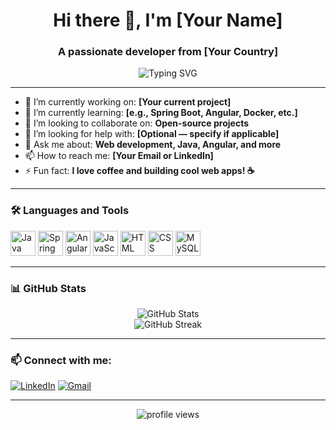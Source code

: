 <!-- Profile README -->

<h1 align="center">Hi there 👋, I'm [Your Name]</h1>
<h3 align="center">A passionate developer from [Your Country]</h3>

<p align="center">
  <img src="https://readme-typing-svg.demolab.com?font=Fira+Code&size=24&pause=1000&color=36BCF7&center=true&vCenter=true&width=435&lines=Welcome+to+my+GitHub+Profile!" alt="Typing SVG" />
</p>

---

- 🔭 I’m currently working on: **[Your current project]**
- 🌱 I’m currently learning: **[e.g., Spring Boot, Angular, Docker, etc.]**
- 👯 I’m looking to collaborate on: **Open-source projects**
- 🤝 I’m looking for help with: **[Optional — specify if applicable]**
- 💬 Ask me about: **Web development, Java, Angular, and more**
- 📫 How to reach me: **[Your Email or LinkedIn]**
- ⚡ Fun fact: **I love coffee and building cool web apps! ☕**

---

### 🛠️ Languages and Tools

<p align="left">
  <img src="https://cdn.jsdelivr.net/gh/devicons/devicon/icons/java/java-original.svg" width="40" height="40" alt="Java"/>
  <img src="https://cdn.jsdelivr.net/gh/devicons/devicon/icons/spring/spring-original.svg" width="40" height="40" alt="Spring"/>
  <img src="https://cdn.jsdelivr.net/gh/devicons/devicon/icons/angularjs/angularjs-original.svg" width="40" height="40" alt="Angular"/>
  <img src="https://cdn.jsdelivr.net/gh/devicons/devicon/icons/javascript/javascript-original.svg" width="40" height="40" alt="JavaScript"/>
  <img src="https://cdn.jsdelivr.net/gh/devicons/devicon/icons/html5/html5-original.svg" width="40" height="40" alt="HTML"/>
  <img src="https://cdn.jsdelivr.net/gh/devicons/devicon/icons/css3/css3-original.svg" width="40" height="40" alt="CSS"/>
  <img src="https://cdn.jsdelivr.net/gh/devicons/devicon/icons/mysql/mysql-original.svg" width="40" height="40" alt="MySQL"/>
</p>

---

### 📊 GitHub Stats

<p align="center">
  <img src="https://github-readme-stats.vercel.app/api?username=YOUR_USERNAME&show_icons=true&theme=tokyonight" alt="GitHub Stats" />
  <br />
  <img src="https://github-readme-streak-stats.herokuapp.com/?user=YOUR_USERNAME&theme=tokyonight" alt="GitHub Streak" />
</p>

---

### 📫 Connect with me:

<p align="left">
  <a href="https://www.linkedin.com/in/YOUR-LINKEDIN" target="_blank"><img alt="LinkedIn" src="https://img.shields.io/badge/LinkedIn-blue?logo=linkedin&style=for-the-badge"></a>
  <a href="mailto:your.email@example.com"><img alt="Gmail" src="https://img.shields.io/badge/Gmail-D14836?logo=gmail&logoColor=white&style=for-the-badge"></a>
</p>

---

<!-- Optional visitor counter -->
<p align="center">
  <img src="https://komarev.com/ghpvc/?username=YOUR_USERNAME&label=Profile+Views&color=0e75b6&style=flat" alt="profile views" />
</p>
